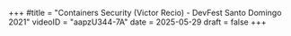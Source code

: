 +++
#title = "Containers Security (Victor Recio) - DevFest Santo Domingo 2021"
videoID = "aapzU344-7A"
date = 2025-05-29
draft = false
+++
